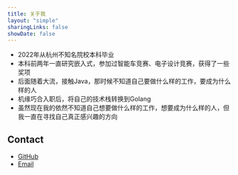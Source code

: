 ```yaml
---
title: 关于我
layout: "simple"
sharingLinks: false
showDate: false
---
```


* 2022年从杭州不知名院校本科毕业
* 本科前两年一直研究嵌入式，参加过智能车竞赛、电子设计竞赛，获得了一些奖项
* 后面随着大流，接触Java，那时候不知道自己要做什么样的工作，要成为什么样的人
* 机缘巧合入职后，将自己的技术栈转换到Golang
* 虽然现在我的依然不知道自己想要做什么样的工作，想要成为什么样的人，但我一直在寻找自己真正感兴趣的方向

## Contact

- [GitHub](https://github.com/XdpCs)
- [Email](mailto:xdpcsyy@gmail.com) 